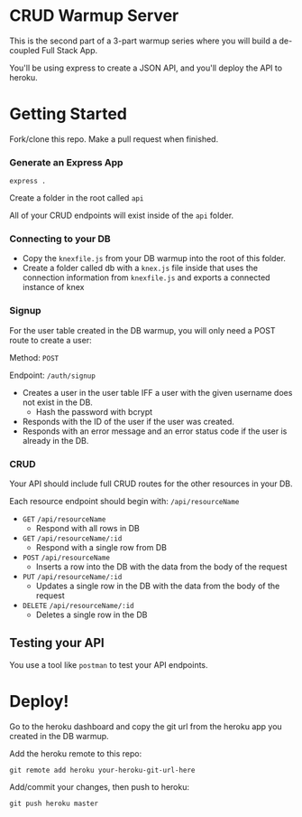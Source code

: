 # CRUD Warmup Server

This is the second part of a 3-part warmup series where you will build a de-coupled Full Stack App.

You'll be using express to create a JSON API, and you'll deploy the API to heroku.

# Getting Started

Fork/clone this repo. Make a pull request when finished.

### Generate an Express App

```
express .
```

Create a folder in the root called `api`

All of your CRUD endpoints will exist inside of the `api` folder.

### Connecting to your DB

* Copy the `knexfile.js` from your DB warmup into the root of this folder.
* Create a folder called db with a `knex.js` file inside that uses the connection information from `knexfile.js` and exports a connected instance of knex

### Signup

For the user table created in the DB warmup, you will only need a POST route to create a user:

Method: `POST`

Endpoint: `/auth/signup`
* Creates a user in the user table IFF a user with the given username does not exist in the DB.
  * Hash the password with bcrypt
* Responds with the ID of the user if the user was created.
* Responds with an error message and an error status code if the user is already in the DB.

### CRUD

Your API should include full CRUD routes for the other resources in your DB.

Each resource endpoint should begin with: `/api/resourceName`

* `GET` `/api/resourceName`
  * Respond with all rows in DB
* `GET` `/api/resourceName/:id`
  * Respond with a single row from DB
* `POST` `/api/resourceName`
  * Inserts a row into the DB with the data from the body of the request
* `PUT` `/api/resourceName/:id`
  * Updates a single row in the DB with the data from the body of the request
* `DELETE` `/api/resourceName/:id`
  * Deletes a single row in the DB

## Testing your API

You use a tool like `postman` to test your API endpoints.

# Deploy!

Go to the heroku dashboard and copy the git url from the heroku app you created in the DB warmup.

Add the heroku remote to this repo:

`git remote add heroku your-heroku-git-url-here`

Add/commit your changes, then push to heroku:

`git push heroku master`
